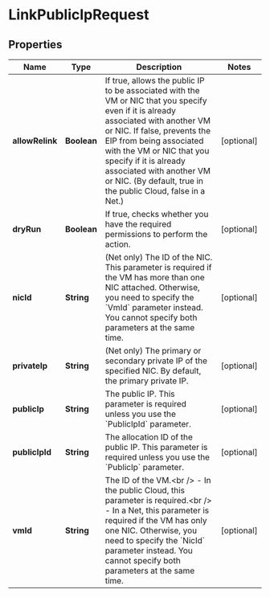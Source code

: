 

# LinkPublicIpRequest


## Properties

| Name | Type | Description | Notes |
|------------ | ------------- | ------------- | -------------|
|**allowRelink** | **Boolean** | If true, allows the public IP to be associated with the VM or NIC that you specify even if it is already associated with another VM or NIC. If false, prevents the EIP from being associated with the VM or NIC that you specify if it is already associated with another VM or NIC. (By default, true in the public Cloud, false in a Net.) |  [optional] |
|**dryRun** | **Boolean** | If true, checks whether you have the required permissions to perform the action. |  [optional] |
|**nicId** | **String** | (Net only) The ID of the NIC. This parameter is required if the VM has more than one NIC attached. Otherwise, you need to specify the &#x60;VmId&#x60; parameter instead. You cannot specify both parameters at the same time. |  [optional] |
|**privateIp** | **String** | (Net only) The primary or secondary private IP of the specified NIC. By default, the primary private IP. |  [optional] |
|**publicIp** | **String** | The public IP. This parameter is required unless you use the &#x60;PublicIpId&#x60; parameter. |  [optional] |
|**publicIpId** | **String** | The allocation ID of the public IP. This parameter is required unless you use the &#x60;PublicIp&#x60; parameter. |  [optional] |
|**vmId** | **String** | The ID of the VM.&lt;br /&gt; - In the public Cloud, this parameter is required.&lt;br /&gt; - In a Net, this parameter is required if the VM has only one NIC. Otherwise, you need to specify the &#x60;NicId&#x60; parameter instead. You cannot specify both parameters at the same time. |  [optional] |



